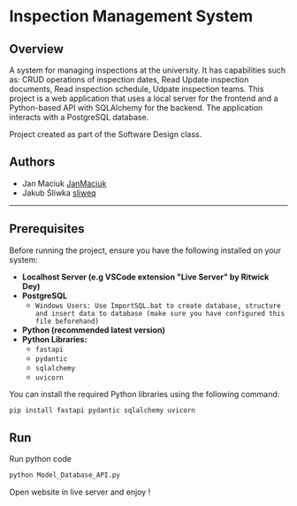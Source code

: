 # Inspection Management System

## Overview
A system for managing inspections at the university. It has capabilities such as: CRUD operations of inspection dates, Read Update inspection documents, Read inspection schedule, Udpate inspection teams.
This project is a web application that uses a local server for the frontend and a Python-based API with SQLAlchemy for the backend. The application interacts with a PostgreSQL database.

Project created as part of the Software Design class.
## Authors
- Jan Maciuk [JanMaciuk](github.com/JanMaciuk)
- Jakub Śliwka [sliweq](github.com/sliweq)

---

## Prerequisites
Before running the project, ensure you have the following installed on your system:

- **Localhost Server (e.g VSCode extension "Live Server" by Ritwick Dey)**
- **PostgreSQL**
  - `Windows Users: Use ImportSQL.bat to create database, structure and insert data to database (make sure you have configured this file beforehand)`
- **Python (recommended latest version)**
- **Python Libraries:**
  - `fastapi`
  - `pydantic`
  - `sqlalchemy`
  - `uvicorn`

You can install the required Python libraries using the following command:
```bash
pip install fastapi pydantic sqlalchemy uvicorn
```
## Run
Run python code 
```bash
python Model_Database_API.py 
```
Open website in live server and enjoy !